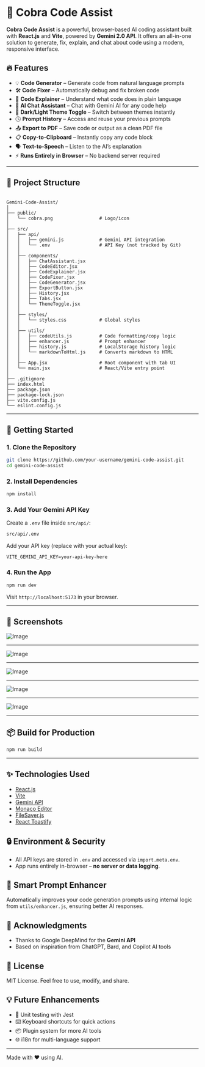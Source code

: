 # 🧠 Cobra Code Assist

**Cobra Code Assist** is a powerful, browser-based AI coding assistant built with **React.js** and **Vite**, powered by **Gemini 2.0 API**. It offers an all-in-one solution to generate, fix, explain, and chat about code using a modern, responsive interface.

## 🔥 Features

- 💡 **Code Generator** – Generate code from natural language prompts
- 🛠️ **Code Fixer** – Automatically debug and fix broken code
- 🧠 **Code Explainer** – Understand what code does in plain language
- 💬 **AI Chat Assistant** – Chat with Gemini AI for any code help
- 🎨 **Dark/Light Theme Toggle** – Switch between themes instantly
- 🕓 **Prompt History** – Access and reuse your previous prompts
- 📤 **Export to PDF** – Save code or output as a clean PDF file
- 📋 **Copy-to-Clipboard** – Instantly copy any code block
- 🗣️ **Text-to-Speech** – Listen to the AI’s explanation
- ⚡ **Runs Entirely in Browser** – No backend server required

---

## 📁 Project Structure

```

Gemini-Code-Assist/
│
├── public/
│   └── cobra.png                 # Logo/icon
│
├── src/
│   ├── api/
│   │   ├── gemini.js             # Gemini API integration
│   │   └── .env                  # API Key (not tracked by Git)
│   │
│   ├── components/
│   │   ├── ChatAssistant.jsx
│   │   ├── CodeEditor.jsx
│   │   ├── CodeExplainer.jsx
│   │   ├── CodeFixer.jsx
│   │   ├── CodeGenerator.jsx
│   │   ├── ExportButton.jsx
│   │   ├── History.jsx
│   │   ├── Tabs.jsx
│   │   └── ThemeToggle.jsx
│   │
│   ├── styles/
│   │   └── styles.css            # Global styles
│   │
│   ├── utils/
│   │   ├── codeUtils.js          # Code formatting/copy logic
│   │   ├── enhancer.js           # Prompt enhancer
│   │   ├── history.js            # LocalStorage history logic
│   │   └── markdownToHtml.js     # Converts markdown to HTML
│   │
│   ├── App.jsx                   # Root component with tab UI
│   └── main.jsx                  # React/Vite entry point
│
├── .gitignore
├── index.html
├── package.json
├── package-lock.json
├── vite.config.js
└── eslint.config.js

````

---

## 🚀 Getting Started

### 1. Clone the Repository

```bash
git clone https://github.com/your-username/gemini-code-assist.git
cd gemini-code-assist
````

### 2. Install Dependencies

```bash
npm install
```

### 3. Add Your Gemini API Key

Create a `.env` file inside `src/api/`:

```bash
src/api/.env
```

Add your API key (replace with your actual key):

```env
VITE_GEMINI_API_KEY=your-api-key-here
```

### 4. Run the App

```bash
npm run dev
```

Visit `http://localhost:5173` in your browser.

---

## 📸 Screenshots

![Image](https://github.com/user-attachments/assets/776d5d17-9be1-4334-9525-5c912e582620)

---

![Image](https://github.com/user-attachments/assets/62b8d439-6886-46ec-84a0-857ee4892904)

---

![Image](https://github.com/user-attachments/assets/43f76e1b-24cd-4d6b-9476-9c113b7afb82)

---

![Image](https://github.com/user-attachments/assets/a55d51af-d95e-4c09-b24b-30aca89ebb30)

---

![Image](https://github.com/user-attachments/assets/1bb359fb-76d2-4c9e-b8f4-d173e671a52d)

---

## 📦 Build for Production

```bash
npm run build
```

---

## ✨ Technologies Used

* [React.js](https://react.dev/)
* [Vite](https://vitejs.dev/)
* [Gemini API](https://ai.google.dev/)
* [Monaco Editor](https://microsoft.github.io/monaco-editor/)
* [FileSaver.js](https://github.com/eligrey/FileSaver.js)
* [React Toastify](https://fkhadra.github.io/react-toastify/)

## 🔒 Environment & Security

* All API keys are stored in `.env` and accessed via `import.meta.env`.
* App runs entirely in-browser – **no server or data logging**.

## 🧠 Smart Prompt Enhancer

Automatically improves your code generation prompts using internal logic from `utils/enhancer.js`, ensuring better AI responses.

## 🙏 Acknowledgments

* Thanks to Google DeepMind for the **Gemini API**
* Based on inspiration from ChatGPT, Bard, and Copilot AI tools

## 📜 License

MIT License. Feel free to use, modify, and share.

## 💡 Future Enhancements

* 🧪 Unit testing with Jest
* ⌨️ Keyboard shortcuts for quick actions
* 📦 Plugin system for more AI tools
* 🌐 i18n for multi-language support

---

Made with ❤️ using AI.
